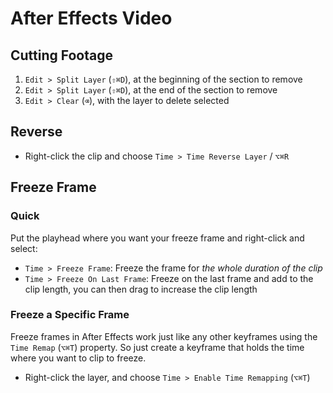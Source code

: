 # After Effects Video

## Cutting Footage

1. `Edit > Split Layer` (`⇧⌘D`), at the beginning of the section to remove
2. `Edit > Split Layer` (`⇧⌘D`), at the end of the section to remove
3. `Edit > Clear` (`⌫`), with the layer to delete selected

## Reverse

- Right-click the clip and choose `Time > Time Reverse Layer` / `⌥⌘R`

## Freeze Frame

### Quick

Put the playhead where you want your freeze frame and right-click and select: 

- `Time > Freeze Frame`: Freeze the frame for *the whole duration of the clip*
- `Time > Freeze On Last Frame`: Freeze on the last frame and add to the clip length, you can then drag to increase the clip length

### Freeze a Specific Frame

Freeze frames in After Effects work just like any other keyframes using the `Time Remap` (`⌥⌘T`) property. So just create a keyframe that holds the time where you want to clip to freeze.

- Right-click the layer, and choose `Time > Enable Time Remapping` (`⌥⌘T`)

